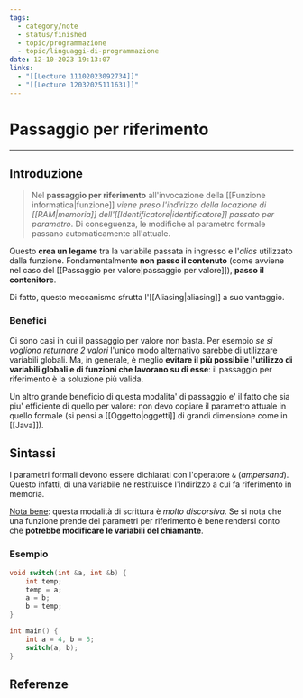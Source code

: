 ```yaml
---
tags:
  - category/note
  - status/finished
  - topic/programmazione
  - topic/linguaggi-di-programmazione
date: 12-10-2023 19:13:07
links:
  - "[[Lecture 11102023092734]]"
  - "[[Lecture 12032025111631]]"
---
```

# Passaggio per riferimento
---
## Introduzione
> Nel **passaggio per riferimento** all'invocazione della [[Funzione informatica|funzione]] _viene preso l'indirizzo della locazione di [[RAM|memoria]] dell'[[Identificatore|identificatore]] passato per parametro_. Di conseguenza, le modifiche al parametro formale passano automaticamente all'attuale.

Questo **crea un legame** tra la variabile passata in ingresso e l'_alias_ utilizzato dalla funzione. Fondamentalmente **non passo il contenuto** (come avviene nel caso del [[Passaggio per valore|passaggio per valore]]), **passo il contenitore**.

Di fatto, questo meccanismo sfrutta l'[[Aliasing|aliasing]] a suo vantaggio.

### Benefici
Ci sono casi in cui il passaggio per valore non basta. Per esempio _se si vogliono returnare 2 valori_ l'unico modo alternativo sarebbe di utilizzare variabili globali. Ma, in generale, è meglio **evitare il più possibile l'utilizzo di variabili globali e di funzioni che lavorano su di esse**: il passaggio per riferimento è la soluzione più valida.

Un altro grande beneficio di questa modalita' di passaggio e' il fatto che sia piu' efficiente di quello per valore: non devo copiare il parametro attuale in quello formale (si pensi a [[Oggetto|oggetti]] di grandi dimensione come in [[Java]]).

## Sintassi
I parametri formali devono essere dichiarati con l'operatore `&` (_ampersand_). Questo infatti, di una variabile ne restituisce l'indirizzo a cui fa riferimento in memoria.

<u>Nota bene</u>: questa modalità di scrittura è _molto discorsiva_. Se si nota che una funzione prende dei parametri per riferimento è bene rendersi conto che **potrebbe modificare le variabili del chiamante**.

### Esempio
```cpp
void switch(int &a, int &b) {
	int temp;
	temp = a;
	a = b;
	b = temp;
}

int main() {
	int a = 4, b = 5;
	switch(a, b);
}
```

## Referenze